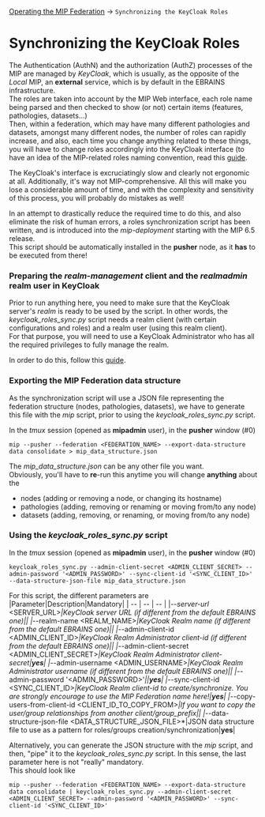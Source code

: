 <a href="OperatingMIPFederation.md#SynchronizingKeycloakRoles">Operating the MIP Federation</a> -> `Synchronizing the KeyCloak Roles`

# Synchronizing the KeyCloak Roles
The Authentication (AuthN) and the authorization (AuthZ) processes of the MIP are managed by *KeyCloak*, which is usually, as the opposite of the *Local* MIP, an **external** service, which is by default in the EBRAINS infrastructure.  
The roles are taken into account by the MIP Web interface, each role name being parsed and then checked to show (or not) certain items (features, pathologies, datasets...)  
Then, within a federation, which may have many different pathologies and datasets, amongst many different nodes, the number of roles can rapidly increase, and also, each time you change anything related to these things, you will have to change roles accordingly into the KeyCloak interface (to have an idea of the MIP-related roles naming convention, read this <a href="../../documentation/UserAuthorizations.md">guide</a>.

The KeyCloak's interface is excruciatingly slow and clearly not ergonomic at all. Additionally, it's way not MIP-comprehensive. All this will make you lose a considerable amount of time, and with the complexity and sensitivity of this process, you will probably do mistakes as well!

In an attempt to drastically reduce the required time to do this, and also eliminate the risk of human errors, a roles synchronization script has been written, and is introduced into the *mip-deployment* starting with the MIP 6.5 release.  
This script should be automatically installed in the **pusher** node, as it **has** to be executed from there!

### Preparing the *realm-management* client and the *realmadmin* realm user in KeyCloak
Prior to run anything here, you need to make sure that the KeyCloak server's *realm* is ready to be used by the script. In other words, the *keycloak_roles_sync.py* script needs a realm client (with certain configurations and roles) and a realm user (using this realm client).  
For that purpose, you will need to use a KeyCloak Administrator who has all the required privileges to fully manage the realm.

In order to do this, follow this <a id="PreparingKeycloak" href="PreparingKeycloakRealmClient.md">guide</a>.

### Exporting the MIP Federation data structure
As the synchronization script will use a JSON file representing the federation structure (nodes, pathologies, datasets), we have to generate this file with the *mip* script, prior to using the *keycloak_roles_sync.py* script.  

In the *tmux* session (opened as **mipadmin** user), in the **pusher** window (#0)
```
mip --pusher --federation <FEDERATION_NAME> --export-data-structure data consolidate > mip_data_structure.json
```
The *mip_data_structure.json* can be any other file you want.  
Obviously, you'll have to **re**-run this anytime you will change **anything** about the
* nodes (adding or removing a node, or changing its hostname)
* pathologies (adding, removing or renaming or moving from/to any node)
* datasets (adding, removing, or renaming, or moving from/to any node)

### Using the *keycloak_roles_sync.py* script
In the *tmux* session (opened as **mipadmin** user), in the **pusher** window (#0)
```
keycloak_roles_sync.py --admin-client-secret <ADMIN_CLIENT_SECRET> --admin-password '<ADMIN_PASSWORD>' --sync-client-id '<SYNC_CLIENT_ID>' --data-structure-json-file mip_data_structure.json
```

For this script, the different parameters are
|Parameter|Description|Mandatory|
| -- | -- | -- |
|*--server-url* \<SERVER_URL>*|KeyCloak server URL (if different from the default EBRAINS one)||
|*--realm-name \<REALM_NAME>*|KeyCloak Realm name (if different from the default EBRAINS one)||
|*--admin-client-id \<ADMIN_CLIENT_ID>*|KeyCloak Realm Administrator client-id (if different from the default EBRAINS one)||
|*--admin-client-secret \<ADMIN_CLIENT_SECRET>*|KeyCloak Realm Administrator client-secret|**yes**|
|*--admin-username \<ADMIN_USERNAME>*|KeyCloak Realm Administrator username (if different from the default EBRAINS one)||
|*--admin-password '\<ADMIN_PASSWORD>'*||**yes**|
|*--sync-client-id \<SYNC_CLIENT_ID>*|KeyCloak Realm client-id to create/synchronize. You are strongly encourage to use the MIP Federation name here!|**yes**|
|*--copy-users-from-client-id \<CLIENT_ID_TO_COPY_FROM>*|If you want to copy the user/group relationships from another client/group_prefix||
|*--data-structure-json-file \<DATA_STRUCTURE_JSON_FILE>*|JSON data structure file to use as a pattern for roles/groups creation/synchronization|**yes**|

Alternatively, you can generate the JSON structure with the *mip* script, and then, "pipe" it to the *keycloak_roles_sync.py* script. In this sense, the last parameter here is not "really" mandatory.  
This should look like
```
mip --pusher --federation <FEDERATION_NAME> --export-data-structure data consolidate | keycloak_roles_sync.py --admin-client-secret <ADMIN_CLIENT_SECRET> --admin-password '<ADMIN_PASSWORD>' --sync-client-id '<SYNC_CLIENT_ID>'
```
